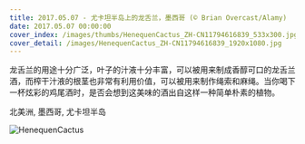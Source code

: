 ```yaml
---
title: 2017.05.07 - 尤卡坦半岛上的龙舌兰，墨西哥 (© Brian Overcast/Alamy)
date: 2017.05.07 00:00:00
cover_index: /images/thumbs/HenequenCactus_ZH-CN11794616839_533x300.jpg
cover_detail: /images/HenequenCactus_ZH-CN11794616839_1920x1080.jpg
---
```


龙舌兰的用途十分广泛，叶子的汁液十分丰富，可以被用来制成香醇可口的龙舌兰酒，而榨干汁液的根茎也非常有利用价值，可以被用来制作绳索和麻绳。当你喝下一杯炫彩的鸡尾酒时，是否会想到这美味的酒出自这样一种简单朴素的植物。

北美洲, 墨西哥, 尤卡坦半岛

![HenequenCactus](/images/HenequenCactus_ZH-CN11794616839_1920x1080.jpg)
